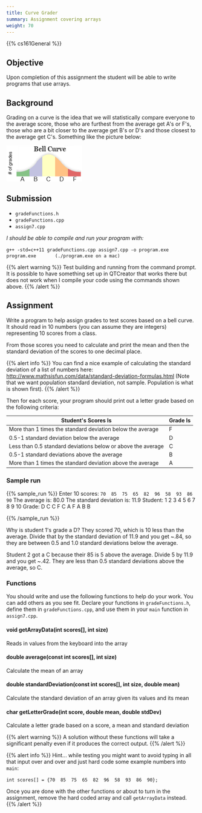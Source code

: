 ```yaml
---
title: Curve Grader
summary: Assignment covering arrays
weight: 70
---
```


{{% cs161General %}}

## Objective

Upon completion of this assignment the student will be able to write
programs that use arrays.

## Background

Grading on a curve is the idea that we will statistically compare everyone to the average score,
those who are furthest from the average get A's or F's, those who are a bit closer to
the average get B's or D's and those closest to the average get C's. Something like
the picture below:

![A grading bell curve](curve.gif)

## Submission

* `gradeFunctions.h`
* `gradeFunctions.cpp`
* `assign7.cpp`

*I should be able to compile and run your program with:*

    g++ -std=c++11 gradeFunctions.cpp assign7.cpp -o program.exe
    program.exe       (./program.exe on a mac)

{{% alert warning %}}
Test building and running from the command prompt. It is possible to have something set up
in QTCreator that works there but does not work when I compile your code using the
commands shown above.
{{% /alert %}}

## Assignment

Write a program to help assign grades to test scores based on a bell curve. It should read in
10 numbers (you can assume they are integers) representing 10 scores from a class.

From those scores you need to calculate and print the mean and then the standard deviation of
the scores to one decimal place.

{{% alert info %}}
You can find a nice example of calculating the standard deviation of a list of numbers here: http://www.mathsisfun.com/data/standard-deviation-formulas.html (Note that we want population standard deviation, not sample. Population is what is shown first).
{{% /alert %}}

Then for each score, your program should print out a letter grade based on the following criteria:

|     Student's Scores Is      |     Grade Is      |
|-  |-  |
|     More   than 1 times the standard deviation below the average      |     F      |
|     0.5-1   standard deviation below the average      |     D      |
|     Less   than 0.5 standard deviations below or above the average      |     C      |
|     0.5-1   standard deviations above the average      |     B      |
|     More   than 1 times the standard deviation above the average      |     A      |

### Sample run

{{% sample_run %}}
Enter 10 scores: `70  85  75  65  82  96  58  93  86  90` 
The average is: 80.0
The standard deviation is: 11.9
Student:  1  2  3  4  5  6  7  8  9  10
Grade:    D  C  C  F  C  A  F  A  B  B

{{% /sample_run %}}

Why is student 1's grade a D? They scored 70, which is 10 less than the average. Divide
that by the standard deviation of 11.9 and you get ~.84, so they are between 0.5 and 1.0
standard deviations below the average.

Student 2 got a C because their 85 is 5 above the average. Divide 5 by 11.9 and you get ~.42.
They are less than 0.5 standard deviations above the average, so C.

### Functions

You should write and use the following functions to help do your work.
You can add others as you see fit. Declare your functions in `gradeFunctions.h`,
define them in `gradeFunctions.cpp`, and use them in your `main` function in
`assign7.cpp`.

#### void getArrayData(int scores[], int size)

Reads in values from the keyboard into the array

#### double average(const int scores[], int size)

Calculate the mean of an array

#### double standardDeviation(const int scores[], int size, double mean)

Calculate the standard deviation of an array given its values and its mean

#### char getLetterGrade(int score, double mean, double stdDev)

Calculate a letter grade based on a score, a mean and standard deviation

{{% alert warning %}}
A solution without these functions will take a significant penalty even
if it produces the correct output.
{{% /alert %}}

{{% alert info %}}
Hint... while testing you might want to avoid typing in all that input over and over
and just hard code some example numbers into `main`:

```
int scores[] = {70  85  75  65  82  96  58  93  86  90};
```

Once you are done with the other functions or about to turn in the
assignment, remove the hard coded array and call `getArrayData` instead.
{{% /alert %}}
